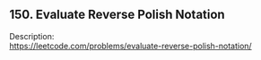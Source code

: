## 150. Evaluate Reverse Polish Notation

Description:  
https://leetcode.com/problems/evaluate-reverse-polish-notation/
